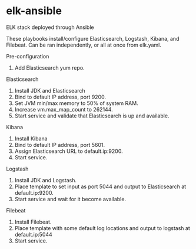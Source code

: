 # elk-ansible
ELK stack deployed through Ansible

These playbooks install/configure Elasticsearch, Logstash, Kibana, and Filebeat. Can be ran independently, or all at once from elk.yaml.

Pre-configuration
  1. Add Elasticsearch yum repo.

Elasticsearch
  1. Install JDK and Elasticsearch
  2. Bind to default IP address, port 9200.
  3. Set JVM min/max memory to 50% of system RAM.
  4. Increase vm.max_map_count to 262144.
  5. Start service and validate that Elasticsearch is up and available.
  
Kibana
  1. Install Kibana
  2. Bind to default IP address, port 5601.
  3. Assign Elasticsearch URL to default.ip:9200.
  4. Start service.
  
Logstash
  1. Install JDK and Logstash.
  2. Place template to set input as port 5044 and output to Elasticsearch at default.ip:9200.
  3. Start service and wait for it become available.
  
Filebeat
  1. Install Filebeat.
  2. Place template with some default log locations and output to logstash at default.ip:5044
  3. Start service.
